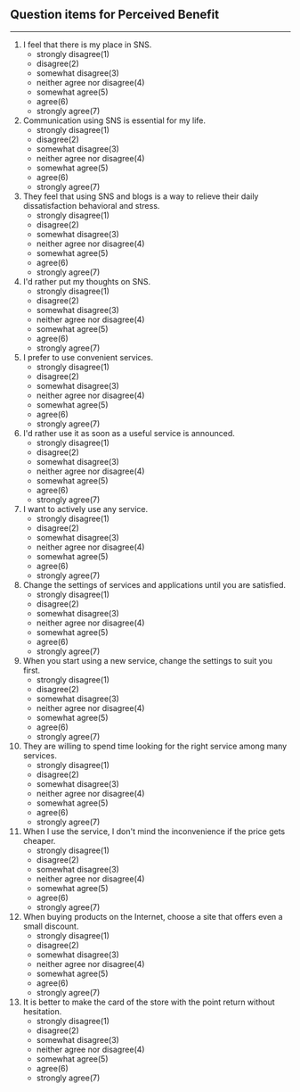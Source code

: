 Question items for Perceived Benefit
---
---
1. I feel that there is my place in SNS.
    - strongly disagree(1)
    - disagree(2)
    - somewhat disagree(3)
    - neither agree nor disagree(4)
    - somewhat agree(5)
    - agree(6)
    - strongly agree(7)
2. Communication using SNS is essential for my life.
    - strongly disagree(1)
    - disagree(2)
    - somewhat disagree(3)
    - neither agree nor disagree(4)
    - somewhat agree(5)
    - agree(6)
    - strongly agree(7)
3. They feel that using SNS and blogs is a way to relieve their daily dissatisfaction behavioral and stress.
    - strongly disagree(1)
    - disagree(2)
    - somewhat disagree(3)
    - neither agree nor disagree(4)
    - somewhat agree(5)
    - agree(6)
    - strongly agree(7)
4. I'd rather put my thoughts on SNS.
    - strongly disagree(1)
    - disagree(2)
    - somewhat disagree(3)
    - neither agree nor disagree(4)
    - somewhat agree(5)
    - agree(6)
    - strongly agree(7)
5. I prefer to use convenient services.
    - strongly disagree(1)
    - disagree(2)
    - somewhat disagree(3)
    - neither agree nor disagree(4)
    - somewhat agree(5)
    - agree(6)
    - strongly agree(7)
6. I'd rather use it as soon as a useful service is announced.
    - strongly disagree(1)
    - disagree(2)
    - somewhat disagree(3)
    - neither agree nor disagree(4)
    - somewhat agree(5)
    - agree(6)
    - strongly agree(7)
7. I want to actively use any service.
    - strongly disagree(1)
    - disagree(2)
    - somewhat disagree(3)
    - neither agree nor disagree(4)
    - somewhat agree(5)
    - agree(6)
    - strongly agree(7)
8. Change the settings of services and applications until you are satisfied.
    - strongly disagree(1)
    - disagree(2)
    - somewhat disagree(3)
    - neither agree nor disagree(4)
    - somewhat agree(5)
    - agree(6)
    - strongly agree(7)
9. When you start using a new service, change the settings to suit you first.
    - strongly disagree(1)
    - disagree(2)
    - somewhat disagree(3)
    - neither agree nor disagree(4)
    - somewhat agree(5)
    - agree(6)
    - strongly agree(7)
10. They are willing to spend time looking for the right service among many services.
    - strongly disagree(1)
    - disagree(2)
    - somewhat disagree(3)
    - neither agree nor disagree(4)
    - somewhat agree(5)
    - agree(6)
    - strongly agree(7)
11. When I use the service, I don't mind the inconvenience if the price gets cheaper.
    - strongly disagree(1)
    - disagree(2)
    - somewhat disagree(3)
    - neither agree nor disagree(4)
    - somewhat agree(5)
    - agree(6)
    - strongly agree(7)
12. When buying products on the Internet, choose a site that offers even a small discount.
    - strongly disagree(1)
    - disagree(2)
    - somewhat disagree(3)
    - neither agree nor disagree(4)
    - somewhat agree(5)
    - agree(6)
    - strongly agree(7)
13. It is better to make the card of the store with the point return without hesitation.
    - strongly disagree(1)
    - disagree(2)
    - somewhat disagree(3)
    - neither agree nor disagree(4)
    - somewhat agree(5)
    - agree(6)
    - strongly agree(7)

